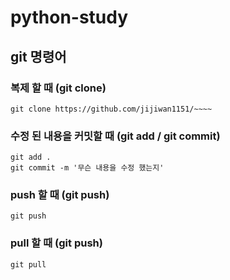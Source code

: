 # python-study

## git 명령어
### 복제 할 때 (git clone)
```shell
git clone https://github.com/jijiwan1151/~~~~
```

### 수정 된 내용을 커밋할 때 (git add / git commit)
```shell
git add .
git commit -m '무슨 내용을 수정 했는지'
```

### push 할 때 (git push)
```shell
git push
```

### pull 할 때 (git push)
```shell
git pull
```
